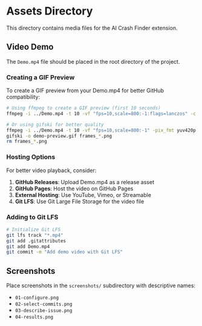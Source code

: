 # Assets Directory

This directory contains media files for the AI Crash Finder extension.

## Video Demo

The `Demo.mp4` file should be placed in the root directory of the project.

### Creating a GIF Preview

To create a GIF preview from your Demo.mp4 for better GitHub compatibility:

```bash
# Using ffmpeg to create a GIF preview (first 10 seconds)
ffmpeg -i ../Demo.mp4 -t 10 -vf "fps=10,scale=800:-1:flags=lanczos" -c:v gif demo-preview.gif

# Or using gifski for better quality
ffmpeg -i ../Demo.mp4 -t 10 -vf "fps=10,scale=800:-1" -pix_fmt yuv420p frames_%04d.png
gifski -o demo-preview.gif frames_*.png
rm frames_*.png
```

### Hosting Options

For better video playback, consider:

1. **GitHub Releases**: Upload Demo.mp4 as a release asset
2. **GitHub Pages**: Host the video on GitHub Pages
3. **External Hosting**: Use YouTube, Vimeo, or Streamable
4. **Git LFS**: Use Git Large File Storage for the video file

### Adding to Git LFS

```bash
# Initialize Git LFS
git lfs track "*.mp4"
git add .gitattributes
git add Demo.mp4
git commit -m "Add demo video with Git LFS"
```

## Screenshots

Place screenshots in the `screenshots/` subdirectory with descriptive names:
- `01-configure.png`
- `02-select-commits.png`
- `03-describe-issue.png`
- `04-results.png`
